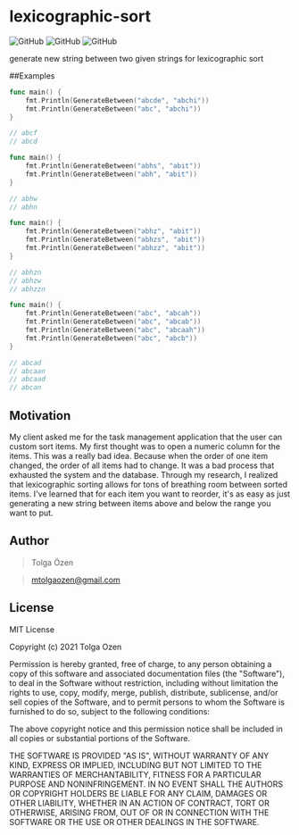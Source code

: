 # lexicographic-sort

![GitHub](https://img.shields.io/github/go-mod/go-version/tolgaOzen/lexicographic-sort)
![GitHub](https://img.shields.io/github/last-commit/tolgaOzen/lexicographic-sort)
![GitHub](https://img.shields.io/github/license/tolgaOzen/lexicographic-sort)

generate new string between two given strings for lexicographic sort


##Examples

```go
func main() {
    fmt.Println(GenerateBetween("abcde", "abchi"))
    fmt.Println(GenerateBetween("abc", "abchi"))
}

// abcf
// abcd
```

```go
func main() {
    fmt.Println(GenerateBetween("abhs", "abit"))
    fmt.Println(GenerateBetween("abh", "abit"))
}

// abhw
// abhn
```


```go
func main() {
    fmt.Println(GenerateBetween("abhz", "abit"))
    fmt.Println(GenerateBetween("abhzs", "abit"))
    fmt.Println(GenerateBetween("abhzz", "abit"))
}

// abhzn
// abhzw
// abhzzn
```

```go
func main() {
    fmt.Println(GenerateBetween("abc", "abcah"))
    fmt.Println(GenerateBetween("abc", "abcab"))
    fmt.Println(GenerateBetween("abc", "abcaah"))
    fmt.Println(GenerateBetween("abc", "abcb"))
}

// abcad
// abcaan
// abcaad
// abcan
```


## Motivation
My client asked me for the task management application that the user can custom sort items. My first thought was to open a numeric column for the items. This was a really bad idea. Because when the order of one item changed, the order of all items had to change. It was a bad process that exhausted the system and the database.
Through my research, I realized that lexicographic sorting allows for tons of breathing room between sorted items.
I've learned that for each item you want to reorder, it's as easy as just generating a new string between items above and below the range you want to put.

## Author
>Tolga Özen

>mtolgaozen@gmail.com

## License

MIT License

Copyright (c) 2021 Tolga Ozen

Permission is hereby granted, free of charge, to any person obtaining a copy
of this software and associated documentation files (the "Software"), to deal
in the Software without restriction, including without limitation the rights
to use, copy, modify, merge, publish, distribute, sublicense, and/or sell
copies of the Software, and to permit persons to whom the Software is
furnished to do so, subject to the following conditions:

The above copyright notice and this permission notice shall be included in all
copies or substantial portions of the Software.

THE SOFTWARE IS PROVIDED "AS IS", WITHOUT WARRANTY OF ANY KIND, EXPRESS OR
IMPLIED, INCLUDING BUT NOT LIMITED TO THE WARRANTIES OF MERCHANTABILITY,
FITNESS FOR A PARTICULAR PURPOSE AND NONINFRINGEMENT. IN NO EVENT SHALL THE
AUTHORS OR COPYRIGHT HOLDERS BE LIABLE FOR ANY CLAIM, DAMAGES OR OTHER
LIABILITY, WHETHER IN AN ACTION OF CONTRACT, TORT OR OTHERWISE, ARISING FROM,
OUT OF OR IN CONNECTION WITH THE SOFTWARE OR THE USE OR OTHER DEALINGS IN THE
SOFTWARE.